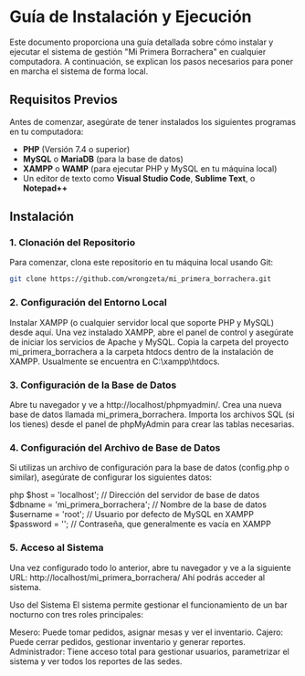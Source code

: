 # Guía de Instalación y Ejecución

Este documento proporciona una guía detallada sobre cómo instalar y ejecutar el sistema de gestión "Mi Primera Borrachera" en cualquier computadora. A continuación, se explican los pasos necesarios para poner en marcha el sistema de forma local.

## Requisitos Previos

Antes de comenzar, asegúrate de tener instalados los siguientes programas en tu computadora:

- **PHP** (Versión 7.4 o superior)
- **MySQL** o **MariaDB** (para la base de datos)
- **XAMPP** o **WAMP** (para ejecutar PHP y MySQL en tu máquina local)
- Un editor de texto como **Visual Studio Code**, **Sublime Text**, o **Notepad++**

## Instalación

### 1. Clonación del Repositorio

Para comenzar, clona este repositorio en tu máquina local usando Git:

```bash
git clone https://github.com/wrongzeta/mi_primera_borrachera.git
```

### 2. Configuración del Entorno Local
Instalar XAMPP (o cualquier servidor local que soporte PHP y MySQL) desde aquí.
Una vez instalado XAMPP, abre el panel de control y asegúrate de iniciar los servicios de Apache y MySQL.
Copia la carpeta del proyecto mi_primera_borrachera a la carpeta htdocs dentro de la instalación de XAMPP. Usualmente se encuentra en C:\xampp\htdocs\.
### 3. Configuración de la Base de Datos
Abre tu navegador y ve a http://localhost/phpmyadmin/.
Crea una nueva base de datos llamada mi_primera_borrachera.
Importa los archivos SQL (si los tienes) desde el panel de phpMyAdmin para crear las tablas necesarias.
### 4. Configuración del Archivo de Base de Datos
Si utilizas un archivo de configuración para la base de datos (config.php o similar), asegúrate de configurar los siguientes datos:

php
    $host = 'localhost'; // Dirección del servidor de base de datos
    $dbname = 'mi_primera_borrachera'; // Nombre de la base de datos
    $username = 'root'; // Usuario por defecto de MySQL en XAMPP
    $password = ''; // Contraseña, que generalmente es vacía en XAMPP

### 5. Acceso al Sistema
Una vez configurado todo lo anterior, abre tu navegador y ve a la siguiente URL:
    http://localhost/mi_primera_borrachera/
Ahí podrás acceder al sistema.

Uso del Sistema
 El sistema permite gestionar el funcionamiento de un bar nocturno con tres roles principales:

Mesero: Puede tomar pedidos, asignar mesas y ver el inventario.
Cajero: Puede cerrar pedidos, gestionar inventario y generar reportes.
Administrador: Tiene acceso total para gestionar usuarios, parametrizar el sistema y ver todos los reportes de las sedes.
